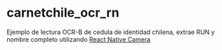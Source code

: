 # carnetchile_ocr_rn

Ejemplo de lectura OCR-B de cedula de identidad chilena, extrae RUN y nombre completo utilizando [React Native Camera](https://github.com/react-native-community/react-native-camera)
